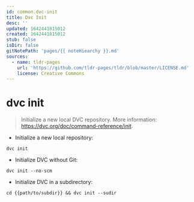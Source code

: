 ```yaml
---
id: common.dvc-init
title: Dvc Init
desc: ''
updated: 1642441815012
created: 1642441815012
stub: false
isDir: false
gitNotePath: 'pages/{{ noteHiearchy }}.md'
sources:
  - name: tldr-pages
    url: 'https://github.com/tldr-pages/tldr/blob/master/LICENSE.md'
    license: Creative Commons
---
```

# dvc init

> Initialize a new local DVC repository.
> More information: <https://dvc.org/doc/command-reference/init>.

- Initialize a new local repository:

`dvc init`

- Initialize DVC without Git:

`dvc init --no-scm`

- Initialize DVC in a subdirectory:

`cd {{path/to/subdir}} && dvc init --sudir`

